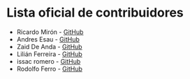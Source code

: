 # Lista oficial de contribuidores

- Ricardo Mirón - [GitHub](http://github.com/ricardomiron)
- Andres Esau - [GitHub](http://github.com/Andres8ezau) 
- Zaid De Anda - [GitHub](https://github.com/ZaidTheJedi)
- Lilián Ferreira - [GitHub](https://github.com/lilianferreira)
- issac romero  - [GitHub](https://github.com/IssacRom-96/hello-world)
- Rodolfo Ferro - [GitHub](http://github.com/ferrorodolfo)
